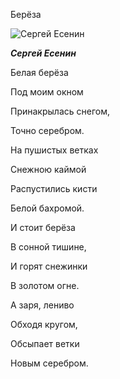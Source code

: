 
Берёза

![Сергей Есенин](https://cdnn21.img.ria.ru/images/28072/80/280728035_0:28:1465:1492_1280x0_80_0_0_12d67e61f5db428cb86485cfbb380f16.jpg)

***Сергей Есенин***

Белая берёза


Под моим окном


Принакрылась снегом,


Точно серебром.


На пушистых ветках


Снежною каймой


Распустились кисти


Белой бахромой.


И стоит берёза


В сонной тишине,


И горят снежинки


В золотом огне.


А заря, лениво


Обходя кругом,


Обсыпает ветки


Новым серебром.
